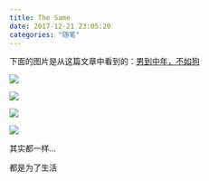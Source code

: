 ```yaml
---
title: The Same
date: 2017-12-21 23:05:20
categories: "随笔"
---
```


下面的图片是从这篇文章中看到的：[男到中年，不如狗](https://tieba.baidu.com/p/5485805211?red_tag=0092364730)

![](/images/categories/mood/01.jpg)

![](/images/categories/mood/02.jpg)

![](/images/categories/mood/03.jpg)

![](/images/categories/mood/04.jpg)

其实都一样...

都是为了生活

